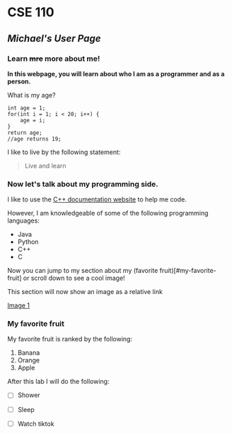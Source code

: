 # **CSE 110** 

## _Michael's User Page_

### Learn ~~mre~~ more about me!

**In this webpage, you will learn about who I am as a programmer and as a person.**

What is my age?

```
int age = 1;
for(int i = 1; i < 20; i++) {
    age = i;
}
return age;
//age returns 19;

```
I like to live by the following statement:
> Live and learn

### Now let's talk about my programming side.
I like to use the [C++ documentation website](https://cplusplus.com/doc/) to help me code.

However, I am knowledgeable of some of the following programming languages:
* Java
* Python
* C++
* C

Now you can jump to my section about my (favorite fruit)[#my-favorite-fruit] or scroll down to see a cool image! 

This section will now show an image as a relative link

[Image 1](https://www.google.com/url?sa=i&url=https%3A%2F%2Fstock.adobe.com%2Fsearch%3Fk%3Dfruit&psig=AOvVaw270ZRJXl_jkrNozD-ix6eE&ust=1712723554994000&source=images&cd=vfe&opi=89978449&ved=0CBIQjRxqFwoTCIikmMqmtIUDFQAAAAAdAAAAABAE)


### My favorite fruit

My favorite fruit is ranked by the following:
1. Banana
2. Orange
3. Apple

After this lab I will do the following:
- [ ] Shower
- [ ] Sleep
- [ ] Watch tiktok

